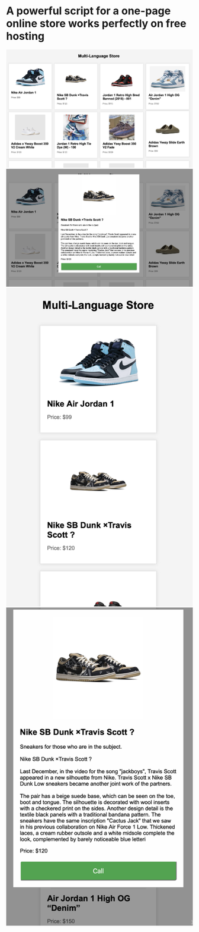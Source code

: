 # A powerful script for a one-page online store works perfectly on free hosting



![1](https://github.com/RichPhantom/Free-Shop-HTML-CMS/blob/main/screen/Pasted%20Graphic.png?raw=true)
![1](https://github.com/RichPhantom/Free-Shop-HTML-CMS/blob/main/screen/Pasted%20Graphic%201.png?raw=true)
![1](https://github.com/RichPhantom/Free-Shop-HTML-CMS/blob/main/screen/Pasted%20Graphic%202.png?raw=true)
![1](https://github.com/RichPhantom/Free-Shop-HTML-CMS/blob/main/screen/Pasted%20Graphic%203.png?raw=true)

